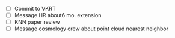 - [ ] Commit to VKRT
- [ ] Message HR about6 mo. extension
- [ ] KNN paper review
- [ ] Message cosmology crew about point cloud nearest neighbor